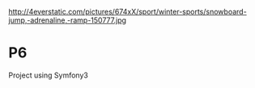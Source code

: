 http://4everstatic.com/pictures/674xX/sport/winter-sports/snowboard-jump,-adrenaline,-ramp-150777.jpg

# P6
Project using Symfony3

